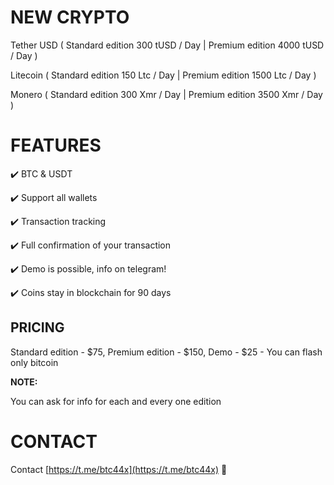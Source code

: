 # NEW CRYPTO

Tether USD ( Standard edition 300 tUSD / Day | Premium edition 4000 tUSD / Day )

Litecoin ( Standard edition 150 Ltc / Day | Premium edition 1500 Ltc / Day )

Monero ( Standard edition 300 Xmr / Day | Premium edition 3500 Xmr / Day )

# FEATURES

✔️ BTC & USDT 

✔️ Support all wallets

✔️ Transaction tracking

✔️ Full confirmation of your transaction

✔️ Demo is possible, info on telegram!

✔️ Coins stay in blockchain for 90 days


## PRICING

Standard edition - $75, Premium edition - $150, Demo - $25 - You can flash only bitcoin


**NOTE:**

You can ask for info for each and every one edition



# CONTACT

Contact [https://t.me/btc44x](https://t.me/btc44x) 🔗
